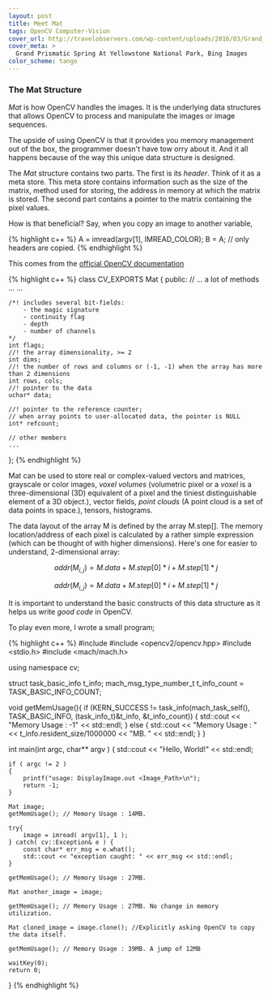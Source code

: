 ```yaml
---
layout: post
title: Meet Mat
tags: OpenCV Computer-Vision
cover_url: http://travelobservers.com/wp-content/uploads/2016/03/Grand_Prismatic_Spring2.jpg
cover_meta: >
  Grand Prismatic Spring At Yellowstone National Park, Bing Images
color_scheme: tango
---
```


### The Mat Structure

_Mat_ is how OpenCV handles the images. It is the underlying data structures that allows OpenCV to process and manipulate the images or image sequences.

The upside of using OpenCV is that it provides you memory management out of the box, the programmer doesn't have tow orry about it. And it all happens because of the way this unique data structure is designed.

The _Mat_ structure contains two parts. The first is its _header_. Think of it as a meta store. This meta store contains information such as the size of the matrix, method used for storing, the address in memory at which the matrix is stored. The second part contains a pointer to the matrix containing the pixel values.

How is that beneficial? Say, when you copy an image to another variable, 

{% highlight c++ %}
A = imread(argv[1], IMREAD_COLOR); 
B = A; // only headers are copied.
{% endhighlight %}

This comes from the [official OpenCV documentation](https://docs.opencv.org/2.4/modules/core/doc/basic_structures.html#mat)


{% highlight c++ %}
class CV_EXPORTS Mat
{
public:
    // ... a lot of methods ...
    ...

    /*! includes several bit-fields:
        - the magic signature
        - continuity flag
        - depth
        - number of channels
    */
    int flags;
    //! the array dimensionality, >= 2
    int dims;
    //! the number of rows and columns or (-1, -1) when the array has more than 2 dimensions
    int rows, cols;
    //! pointer to the data
    uchar* data;

    //! pointer to the reference counter;
    // when array points to user-allocated data, the pointer is NULL
    int* refcount;

    // other members
    ...
};
{% endhighlight %}

Mat can be used to store real or complex-valued vectors and matrices, grayscale or color images, _voxel volumes_ (volumetric pixel or a _voxel_ is a three-dimensional (3D) equivalent of a pixel and the tiniest distinguishable element of a 3D object.), vector fields, _point clouds_ (A point cloud is a set of data points in space.), tensors, histograms.

The data layout of the array M is defined by the array M.step[]. The memory location/address of each pixel is calculated by a rather simple expression (which can be thought of with higher dimensions). Here's one for easier to understand, 2-dimensional array:

$$ addr(M_{i,j}) = M.data + M.step[0]*i + M.step[1]*j
$$

$$ addr(M_{i,j}) = M.data + M.step[0]*i + M.step[1]*j $$

It is important to understand the basic constructs of this data structure as it helps us write _good code_ in OpenCV. 

To play even more, I wrote a small program;

{% highlight c++ %}
#include <iostream>
#include <opencv2/opencv.hpp>
#include <stdio.h>
#include <mach/mach.h>


using namespace cv;

struct task_basic_info t_info;
mach_msg_type_number_t t_info_count = TASK_BASIC_INFO_COUNT;

void getMemUsage(){
    if (KERN_SUCCESS != task_info(mach_task_self(),
                                TASK_BASIC_INFO, (task_info_t)&t_info,
                                &t_info_count))
    {
        std::cout << "Memory Usage : -1" << std::endl;
    } else {
        std::cout << "Memory Usage : " << t_info.resident_size/1000000 << "MB. " << std::endl;
    }
}

int main(int argc, char** argv ) {
    std::cout << "Hello, World!" << std::endl;

    if ( argc != 2 )
    {
        printf("usage: DisplayImage.out <Image_Path>\n");
        return -1;
    }

    Mat image;
    getMemUsage(); // Memory Usage : 14MB. 

    try{
        image = imread( argv[1], 1 );
    } catch( cv::Exception& e ) {
        const char* err_msg = e.what();
        std::cout << "exception caught: " << err_msg << std::endl;
    }

    getMemUsage(); // Memory Usage : 27MB.

    Mat another_image = image;

    getMemUsage(); // Memory Usage : 27MB. No change in memory utilization.

    Mat cloned_image = image.clone(); //Explicitly asking OpenCV to copy the data itself.

    getMemUsage(); // Memory Usage : 39MB. A jump of 12MB

    waitKey(0);
    return 0;
}
{% endhighlight %}